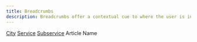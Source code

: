 ```yaml
---
title: Breadcrumbs
description: Breadcrumbs offer a contextual cue to where the user is in the site hierarchy. They are especially useful when users arrive at a page from a different website (e.g, Google) and provide a sense of context to where they are and allows them to quickly navigate to a different context if necessary.
---
```


<div class="preview">
  <nav class="breadcrumbs">
      <span class="breadcrumbs-item"><a href="#">City</a></span>
      <span class="breadcrumbs-item"><a href="#">Service</a></span>
      <span class="breadcrumbs-item"><a href="#">Subservice</a></span>
      <span class="breadcrumbs-item">Article Name</span>
   </nav>
</div>
